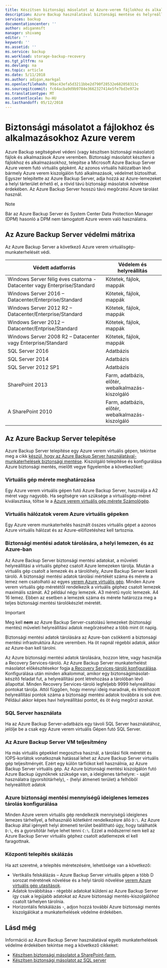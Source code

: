 ```yaml
---
title: Készítsen biztonsági másolatot az Azure-verem fájlokhoz és alkalmazásokhoz |} Microsoft Docs
description: Azure Backup használatával biztonsági mentése és helyreállítása Azure verem fájlokat és alkalmazásokat az Azure-verem környezethez.
services: backup
documentationcenter: ''
author: adiganmsft
manager: shivamg
editor: ''
keyword: ''
ms.assetid: ''
ms.service: backup
ms.workload: storage-backup-recovery
ms.tgt_pltfrm: na
ms.devlang: na
ms.topic: article
ms.date: 5/11/2018
ms.author: adigan,markgal
ms.openlocfilehash: 99ac43efa5d3211bbe2d790f28532e682058313c
ms.sourcegitcommit: fc64acba9d9b9784e3662327414e5fe7bd3e972e
ms.translationtype: MT
ms.contentlocale: hu-HU
ms.lasthandoff: 05/12/2018
---
```

# <a name="back-up-files-and-applications-on-azure-stack"></a>Biztonsági másolatot a fájlokhoz és alkalmazásokhoz Azure verem
Azure Backup segítségével védeni (vagy készítsen biztonsági másolatot) fájlok és alkalmazások Azure veremben. Biztonsági másolatot készíteni a fájlokhoz és alkalmazásokhoz, telepítse a Microsoft Azure Backup Server Azure verem futó virtuális gépként. Az azonos virtuális hálózatban lévő bármely Azure verem kiszolgálón futó alkalmazások, védelmet biztosíthat. Egyszer telepítette az Azure Backup Server, adja hozzá az Azure-lemezeket a helyi tárterület érhető el, a rövid távú biztonsági másolatok növelése érdekében. Az Azure Backup Server hosszú távú megőrzési Azure tárolást használ.

> [!NOTE]
> Bár az Azure Backup Server és System Center Data Protection Manager (DPM) hasonló a DPM nem támogatott Azure verem való használatra.
>


## <a name="azure-backup-server-protection-matrix"></a>Az Azure Backup Server védelmi mátrixa
Az Azure Backup Server a következő Azure verem virtuálisgép-munkaterhelését védi.

| Védett adatforrás | Védelem és helyreállítás |
| --------------------- | ----------------------- |
| Windows Server félig éves csatorna - Datacenter vagy Enterprise/Standard | Kötetek, fájlok, mappák |
| Windows Server 2016 – Datacenter/Enterprise/Standard | Kötetek, fájlok, mappák |
| Windows Server 2012 R2 – Datacenter/Enterprise/Standard | Kötetek, fájlok, mappák |
| Windows Server 2012 – Datacenter/Entprise/Standard | Kötetek, fájlok, mappák |
| Windows Server 2008 R2 – Datacenter vagy Enterprise/Standard | Kötetek, fájlok, mappák |
| SQL Server 2016 | Adatbázis |
| SQL Server 2014 | Adatbázis |
| SQL Server 2012 SP1 | Adatbázis |
| SharePoint 2013 | Farm, adatbázis, előtér, webalkalmazás-kiszolgáló |
| A SharePoint 2010 | Farm, adatbázis, előtér, webalkalmazás-kiszolgáló |


## <a name="install-azure-backup-server"></a>Az Azure Backup Server telepítése
Azure Backup Server telepítése egy Azure verem virtuális gépen, tekintse meg a cikk [készül, hogy az Azure Backup Server használatával-munkaterhelések biztonsági mentése](backup-azure-microsoft-azure-backup.md). Kiszolgáló telepítése és konfigurálása Azure biztonsági mentés, mielőtt vegye figyelembe a következőket:

### <a name="determining-size-of-virtual-machine"></a>Virtuális gép mérete meghatározása
Egy Azure verem virtuális gépen futó Azure Backup Server, használja a A2 méret vagy nagyobb. Ha segítségre van szüksége a virtuálisgép-méret kiválasztása, töltse le a [Azure verem virtuális gép mérete Számológép](https://www.microsoft.com/download/details.aspx?id=56832).

### <a name="virtual-networks-on-azure-stack-virtual-machines"></a>Virtuális hálózatok verem Azure virtuális gépeken
Egy Azure verem munkaterhelés használt összes virtuális gépet a azonos Azure virtuális hálózat és az Azure-előfizetéshez kell tartoznia.

### <a name="storing-backup-data-on-local-disk-and-in-azure"></a>Biztonsági mentési adatok tárolására, a helyi lemezen, és az Azure-ban
Az Azure Backup Server biztonsági mentési adatokat, a műveleti helyreállítási a virtuális géphez csatolt Azure lemezeken tárolja. Miután a virtuális gép csatolt a lemezek és a tárolóhely, Azure Backup Server kezeli tároló. A biztonsági mentési adatok tárolási mértékét száma és mérete a lemez nem csatolható az egyes [verem Azure virtuális gép](../azure-stack/user/azure-stack-storage-overview.md). Minden Azure verem virtuális gép méretétől rendelkezik a virtuális géphez csatolt lemezek maximális számát. A2 például négy lemezek. A3 méretű nyolc lemezek. A4 16 lemez. Ebben az esetben a lemezek száma és mérete határozza meg a teljes biztonsági mentési tárolókészlet méretét.

> [!IMPORTANT]
> Meg kell **nem** az Azure Backup Server-csatolású lemezeket (biztonsági mentés) műveleti helyreállítási adatok megőrzéséhez a több mint öt napig.
>

Biztonsági mentési adatok tárolására az Azure-ban csökkenti a biztonsági mentési infrastruktúra Azure veremben. Ha öt napnál régebbi adatok, akkor az Azure-ban kell tárolni.

Az Azure biztonsági mentési adatok tárolására, hozzon létre, vagy használja a Recovery Services-tároló. Az Azure Backup Server munkaterhelést másolatot előkészítésekor fogja [a Recovery Services-tároló konfigurálása](backup-azure-microsoft-azure-backup.md#recovery-services-vault). Konfigurálása után minden alkalommal, amikor egy biztonságimásolat-készítő feladat fut, a helyreállítási pont létrehozása a tárolóban lévő állapottal. Minden Recovery Services-tároló legfeljebb 9999 helyreállítási pontokat tárolja. Attól függően, hogy mennyi ideig maradnak, és létrehozott helyreállítási pontok száma a biztonsági mentési adatok továbbra is sok éve. Például akkor képes havi helyreállítási pontot, és öt évig megőrzi azokat.
 
### <a name="using-sql-server"></a>SQL Server használata
Ha az Azure Backup Server-adatbázis egy távoli SQL Server használatához, jelölje be a csak egy Azure verem virtuális Gépen futó SQL Server.

### <a name="azure-backup-server-vm-performance"></a>Az Azure Backup Server VM teljesítmény
Ha más virtuális gépekkel megosztva használ, a tárolási fiók méretét és IOPS-korlátok vonatkoznak hatással lehet az Azure Backup Server virtuális gép teljesítményét. Ezért egy külön tárfiókot kell használnia, az Azure Backup Server virtuális gép. Az Azure biztonsági mentési kiszolgálón futó Azure Backup ügynöknek szüksége van, a ideiglenes tárhelyre:
    - saját használatra (gyorsítótárhely),
    - (helyi átmeneti terület) a felhőből helyreállított adatok
  
### <a name="configuring-azure-backup-temporary-disk-storage"></a>Azure biztonsági mentési mennyiségű ideiglenes lemezes tárolás konfigurálása
Minden Azure verem virtuális gép rendelkezik mennyiségű ideiglenes lemezes tárhellyel, a felhasználó kötetként rendelkezésre álló `D:\`. Az Azure Backup által igényelt helyi átmeneti terület beállítható úgy, hogy találhatók `D:\`, és a gyorsítótár helye lehet tenni `C:\`. Ezzel a módszerrel nem kell az Azure Backup Server virtuális géphez csatolt adatlemezek el kell faragottnak.

### <a name="scaling-deployment"></a>Központi telepítés skálázás
Ha azt szeretné, a telepítés méretezésére, lehetősége van a következő:
  - Vertikális felskálázás – Azure Backup Server virtuális gépen a több D sorozat méretének növelése és a helyi tároló növelése [verem Azure virtuális gép utasítások](../azure-stack/user/azure-stack-manage-vm-disks.md).
  - Adatok továbbítása - régebbi adatokat küldeni az Azure Backup Server így csak a legújabb adatokat az Azure biztonsági mentés-kiszolgálóhoz csatolt tárhelyen tárolnia.
  - Horizontális felskálázás -, adjon hozzá további Azure biztonsági mentés kiszolgálókat a munkaterhelések védelme érdekében.

## <a name="see-also"></a>Lásd még
Információ az Azure Backup Server használatával egyéb munkaterhelések védelme érdekében tekintse meg a következő cikkeket:
- [Készítsen biztonsági másolatot a SharePoint-farm.](backup-azure-backup-sharepoint-mabs.md)
- [Készítsen biztonsági másolatot az SQL server](backup-azure-sql-mabs.md)
